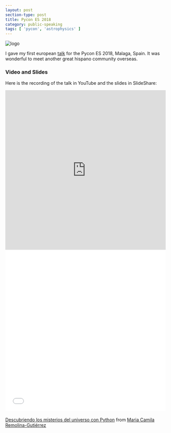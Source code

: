```yaml
---
layout: post
section-type: post
title: Pycon ES 2018
category: public-speaking
tags: [ 'pycon', 'astrophysics' ]
---
```


![logo](../../../../img/public-speaking/pycones2018/logo.png) 

I gave my first european [talk](https://2018.es.pycon.org/talk/descubriendo-los-misterios-del-universo-con-python) for the Pycon ES 2018, Malaga, Spain. It was wonderful to meet another great hispano community overseas. 

### Video and Slides

Here is the recording of the talk in YouTube and the slides in SlideShare: 

<div class="col-md-12 col-md-offset-1">
    <iframe src="https://www.youtube.com/embed/cdd1xqItIHE" width="800" height="500" frameborder="0" marginwidth="0" marginheight="0" scrolling="no" style="margin-bottom:5px; max-width: 100%;" allow="accelerometer; autoplay; encrypted-media; gyroscope; picture-in-picture" allowfullscreen></iframe>
</div>

<div class="col-md-12 col-md-offset-1">
    <iframe src="//www.slideshare.net/slideshow/embed_code/key/uqnypwbCqFKEFH" width="800" height="500" frameborder="0" marginwidth="0" marginheight="0" scrolling="no" style="margin-bottom:5px; max-width: 100%;" allowfullscreen> </iframe> 
</div>

[Descubriendo los misterios del universo con Python](https://www.slideshare.net/MariaCamilaRemolinaG/descubriendo-los-misterios-del-universo-con-python-196717117) from [Maria Camila Remolina-Gutiérrez](https://www.slideshare.net/MariaCamilaRemolinaG)